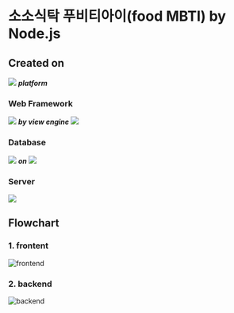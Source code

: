 # 소소식탁 푸비티아이(food MBTI) by Node.js

## Created on

<img src="https://img.shields.io/badge/Node.js-339933?style=for-the-badge&logo=Node.js&logoColor=white"> **_platform_**

### Web Framework

<img src="https://img.shields.io/badge/Express-FFCF00?style=for-the-badge&logo=Express&logoColor=white"> **_by view engine_** <img src="https://img.shields.io/badge/EJS-000000?style=for-the-badge&logo=EJS&logoColor=white">

### Database

<img src="https://img.shields.io/badge/MySQL-4479A1?style=for-the-badge&logo=MySQL&logoColor=white"> **_on_** <img src="https://img.shields.io/badge/Amazon%20RDS-527FFF?style=for-the-badge&logo=Amazon%20RDS&logoColor=white">

### Server

<img src="https://img.shields.io/badge/Amazon%20EC2-FF9900?style=for-the-badge&logo=Amazon%20EC2&logoColor=white">

## Flowchart

### 1. frontent

![frontend](https://user-images.githubusercontent.com/66404645/215968480-466c6fdd-60af-4771-952a-c4ecfc975421.svg)

### 2. backend

![backend](https://user-images.githubusercontent.com/66404645/215968643-44aff354-29d6-40ad-b689-5683ba78ff75.svg)

